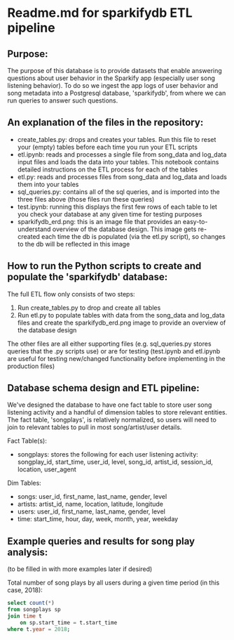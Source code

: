 # Readme.md for sparkifydb ETL pipeline

## Purpose:
The purpose of this database is to provide datasets that enable answering questions about user behavior in the Sparkify app (especially user song 
listening behavior). To do so we ingest the app logs of user behavior and song metadata into a Postgresql database, 'sparkifydb', from where we can run
queries to answer such questions.

## An explanation of the files in the repository:
* create_tables.py: drops and creates your tables. Run this file to reset your (empty) tables before each time you run your ETL scripts
* etl.ipynb: reads and processes a single file from song_data and log_data input files and loads the data into your tables. This notebook contains detailed instructions on the ETL process for each of the tables
* etl.py: reads and processes files from song_data and log_data and loads them into your tables
* sql_queries.py: contains all of the sql queries, and is imported into the three files above (those files run these queries)
* test.ipynb: running this displays the first few rows of each table to let you check your database at any given time for testing purposes
* sparkifydb_erd.png: this is an image file that provides an easy-to-understand overview of the database design. This image gets re-created each time the db is populated (via the etl.py script), so changes to the db will be reflected in this image


## How to run the Python scripts to create and populate the 'sparkifydb' database:
The full ETL flow only consists of two steps:
1. Run create_tables.py to drop and create all tables
2. Run etl.py to populate tables with data from the song_data and log_data files and create the sparkifydb_erd.png image to provide an overview of the database design

The other files are all either supporting files (e.g. sql_queries.py stores queries that the .py scripts use) or are for testing (test.ipynb and etl.ipynb are useful for testing new/changed functionality before implementing in the production files)


## Database schema design and ETL pipeline:
We've designed the database to have one fact table to store user song listening activity and a handful of dimension tables to store relevant entities. The fact table, 'songplays', is relatively normalized, so users will need to join to relevant tables to pull in most song/artist/user details.

Fact Table(s):
* songplays: stores the following for each user listening activity: songplay_id, start_time, user_id, level, song_id, artist_id, session_id, location, user_agent

Dim Tables:
* songs: user_id, first_name, last_name, gender, level
* artists: artist_id, name, location, latitude, longitude
* users: user_id, first_name, last_name, gender, level
* time: start_time, hour, day, week, month, year, weekday

## Example queries and results for song play analysis:
(to be filled in with more examples later if desired)

Total number of song plays by all users during a given time period (in this case, 2018):
```sql
select count(*) 
from songplays sp 
join time t 
    on sp.start_time = t.start_time 
where t.year = 2018;
```